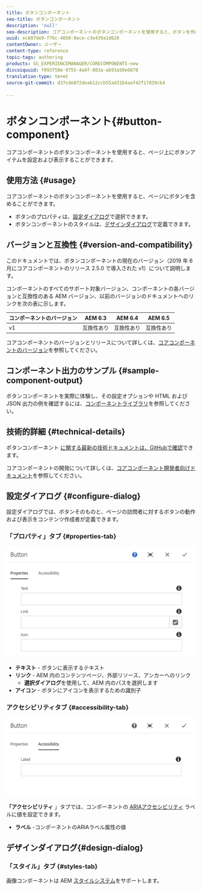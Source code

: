 ```yaml
---
title: ボタンコンポーネント
seo-title: ボタンコンポーネント
description: 'null'
seo-description: コアコンポーネントのボタンコンポーネントを使用すると、ボタンを作成および表示することができます。
uuid: ec807de9-f76c-4850-9ece-c3e439a1d626
contentOwner: ユーザー
content-type: reference
topic-tags: authoring
products: SG_EXPERIENCEMANAGER/CORECOMPONENTS-new
discoiquuid: f093f58e-9755-4a4f-803a-ab93a50e6870
translation-type: tm+mt
source-git-commit: d37cde072dea612ccb55ad31b4aaf42f17839cb4

---
```



# ボタンコンポーネント{#button-component}

コアコンポーネントのボタンコンポーネントを使用すると、ページ上にボタンアイテムを設定および表示することができます。

## 使用方法 {#usage}

コアコンポーネントのボタンコンポーネントを使用すると、ページにボタンを含めることができます。

* ボタンのプロパティは、[設定ダイアログ](#configure-dialog)で選択できます。
* ボタンコンポーネントのスタイルは、[デザインダイアログ](#design-dialog)で定義できます。

## バージョンと互換性 {#version-and-compatibility}

このドキュメントでは、ボタンコンポーネントの現在のバージョン（2019 年 6 月にコアコンポーネントのリリース 2.5.0 で導入された v1）について説明します。

コンポーネントのすべてのサポート対象バージョン、コンポーネントの各バージョンと互換性のある AEM バージョン、以前のバージョンのドキュメントへのリンクを次の表に示します。

| コンポーネントのバージョン | AEM 6.3 | AEM 6.4 | AEM 6.5 |
|--- |--- |--- |---|
| v1 | 互換性あり | 互換性あり | 互換性あり |

コアコンポーネントのバージョンとリリースについて詳しくは、[コアコンポーネントのバージョン](versions.md)を参照してください。

## コンポーネント出力のサンプル {#sample-component-output}

ボタンコンポーネントを実際に体験し、その設定オプションや HTML および JSON 出力の例を確認するには、[コンポーネントライブラリ](http://opensource.adobe.com/aem-core-wcm-components/library/button.html)を参照してください。

## 技術的詳細 {#technical-details}

ボタンコンポーネント [に関する最新の技術ドキュメントは、GitHubで確認](https://github.com/adobe/aem-core-wcm-components/tree/master/content/src/content/jcr_root/apps/core/wcm/components/button/v1/button)できます。

コアコンポーネントの開発について詳しくは、[コアコンポーネント開発者向けドキュメント](developing.md)を参照してください。

## 設定ダイアログ {#configure-dialog}

設定ダイアログでは、ボタンそのものと、ページの訪問者に対するボタンの動作および表示をコンテンツ作成者が定義できます。

### 「プロパティ」タブ {#properties-tab}

![](assets/screen-shot-2019-08-29-12.19.32.png)

* **テキスト** - ボタンに表示するテキスト
* **リンク** - AEM 内のコンテンツページ、外部リソース、アンカーへのリンク
   * **選択ダイアログ**&#x200B;を使用して、AEM 内のパスを選択します
* **アイコン** - ボタンにアイコンを表示するための識別子

### アクセシビリティタブ {#accessibility-tab}

![](assets/screen-shot-2019-08-29-12.19.43.png)

**「アクセシビリティ** 」タブでは、コンポーネントの [ARIAアクセシビリティ](https://www.w3.org/WAI/standards-guidelines/aria/) ラベルに値を設定できます。

* **ラベル** -コンポーネントのARIAラベル属性の値

## デザインダイアログ{#design-dialog}

### 「スタイル」タブ {#styles-tab}

画像コンポーネントは AEM [スタイルシステム](authoring.md#component-styling)をサポートします。
